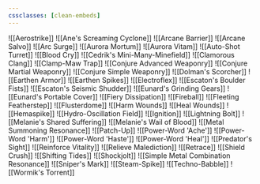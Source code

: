 ```yaml
---
cssclasses: [clean-embeds]
---
```

![[Aerostrike]]
![[Ane's Screaming Cyclone]]
![[Arcane Barrier]]
![[Arcane Salvo]]
![[Arc Surge]]
![[Aurora Mortum]]
![[Aurora Vitam]]
![[Auto-Shot Turret]]
![[Blood Cry]]
![[Cedrik's Mini-Many-Minefield]]
![[Clamorous Clang]]
![[Clamp-Maw Trap]]
![[Conjure Advanced Weaponry]]
![[Conjure Martial Weaponry]]
![[Conjure Simple Weaponry]]
![[Dolman's Scorcher]]
![[Earthen Armor]]
![[Earthen Spikes]]
![[Electroflex]]
![[Escaton's Boulder Fists]]
![[Escaton's Seismic Shudder]]
![[Eunard's Grinding Gears]]
![[Eunard's Portable Cover]]
![[Fiery Dissipation]]
![[Fireball]]
![[Fleeting Featherstep]]
![[Flusterdome]]
![[Harm Wounds]]
![[Heal Wounds]]
![[Hemaspike]]
![[Hydro-Oscillation Field]]
![[Ignition]]
![[Lightning Bolt]]
![[Melanie's Shared Suffering]]
![[Melanie's Wail of Blood]]
![[Metal Summoning Resonance]]
![[Patch-Up]]
![[Power-Word 'Ache']]
![[Power-Word 'Harm']]
![[Power-Word 'Haste']]
![[Power-Word 'Heal']]
![[Predator's Sight]]
![[Reinforce Vitality]]
![[Relieve Malediction]]
![[Retrace]]
![[Shield Crush]]
![[Shifting Tides]]
![[Shockjolt]]
![[Simple Metal Combination Resonance]]
![[Sniper's Mark]]
![[Steam-Spike]]
![[Techno-Babble]]
![[Wormik's Torrent]]